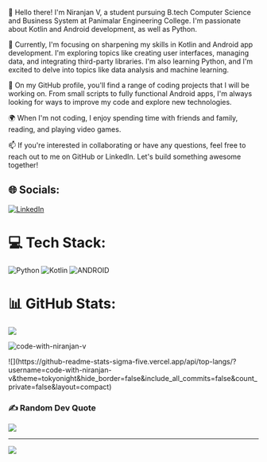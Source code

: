 👋 Hello there! I'm Niranjan V, a student pursuing B.tech Computer Science and Business System at Panimalar Engineering College. I'm passionate about Kotlin and Android development, as well as Python.

🌟 Currently, I'm focusing on sharpening my skills in Kotlin and Android app development. I'm exploring topics like creating user interfaces, managing data, and integrating third-party libraries. I'm also learning Python, and I'm excited to delve into topics like data analysis and machine learning.

🚀 On my GitHub profile, you'll find a range of coding projects that I will be working on. From small scripts to fully functional Android apps, I'm always looking for ways to improve my code and explore new technologies.

🌍 When I'm not coding, I enjoy spending time with friends and family, reading, and playing video games.

📫 If you're interested in collaborating or have any questions, feel free to reach out to me on GitHub or LinkedIn. Let's build something awesome together!

## 🌐 Socials:
[![LinkedIn](https://img.shields.io/badge/LinkedIn-%230077B5.svg?logo=linkedin&logoColor=white)](https://linkedin.com/in/niranjan-vinayagarathinam) 

# 💻 Tech Stack:
![Python](https://img.shields.io/badge/python-3670A0?style=for-the-badge&logo=python&logoColor=ffdd54) ![Kotlin](https://img.shields.io/badge/kotlin-%230095D5.svg?style=for-the-badge&logo=kotlin&logoColor=white) ![ANDROID](https://img.shields.io/badge/android-%2320232a.svg?style=for-the-badge&logo=android&logoColor=%a4c639)
# 📊 GitHub Stats:
![](https://github-readme-stats-sigma-five.vercel.app/api?username=code-with-niranjan-v&theme=tokyonight&hide_border=false&include_all_commits=false&count_private=false)<br/>
<p><img align="center" src="https://github-readme-streak-stats.herokuapp.com/?user=code-with-niranjan-v&" alt="code-with-niranjan-v" /></p>
![](https://github-readme-stats-sigma-five.vercel.app/api/top-langs/?username=code-with-niranjan-v&theme=tokyonight&hide_border=false&include_all_commits=false&count_private=false&layout=compact)

<!--## 🏆 GitHub Trophies
![](https://github-profile-trophy.vercel.app/?username=code-with-niranjan-v&theme=radical&no-frame=false&no-bg=true&margin-w=4)-->

### ✍️ Random Dev Quote
![](https://quotes-github-readme.vercel.app/api?type=horizontal&theme=radical)

---
[![](https://visitcount.itsvg.in/api?id=code-with-niranjan-v&icon=0&color=0)](https://visitcount.itsvg.in)

<!-- Proudly created with GPRM ( https://gprm.itsvg.in ) -->
